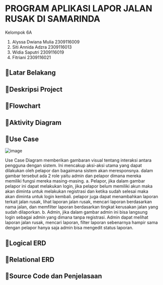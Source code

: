 # PROGRAM APLIKASI LAPOR JALAN RUSAK DI SAMARINDA
Kelompok 6A
1. Alyssa Dwiana Mulia 2309116009
2. Siti Annida Adzra 2309116013
3. Widia Saputri 2309116019
4. Fitriani 2309116021

## 📍Latar Belakang

## 📍Deskripsi Project

## 📍Flowchart

## 📍Aktivity Diagram

## 📍Use Case
![image](https://github.com/user-attachments/assets/115de66b-d125-45e1-a43f-ed1ccd9ac74d)

Use Case Diagram memberikan gambaran visual tentang interaksi antara pengguna dengan sistem. Ini mencakup aksi-aksi utama yang dapat dilakukan oleh pelapor dan bagaimana sistem akan meresponsnya. dalam gambar tersebut ada 2 role yaitu admin dan pelapor dimana mereka memiliki fungsi mereka masing-masing.
a. Pelapor, jika dalam gambar pelapor ini dapat melakukan login, jika pelapor belum memiliki akun maka akan diminta untuk melakukan registrasi dan ketika sudah selesai maka akan diminta untuk login kembali. pelapor juga dapat menambahkan laporan terkait jalan rusak, lihat laporan jalan rusak, mencari laporan berdasarkan nama jalan, dan memfilter laporan berdasarkan tingkat kerusakan jalan yang sudah dilaporkan.
b. Admin, jika dalam gambar admin ini bisa langsung login sebagai admin yang dimana tanpa registrasi. Admin dapat melihat laporan jalan rusak, mencari laporan, filter laporan sebenarnya hampir sama dengan pelapor hanya saja  admin bisa mengedit status laporan.

## 📍Logical ERD

## 📍Relational ERD

## 📍Source Code dan Penjelasaan

